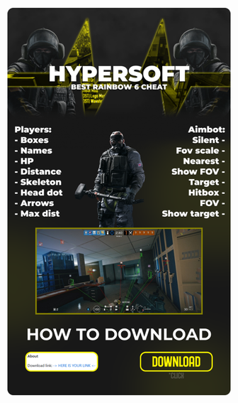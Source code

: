 [![витя пидор](https://github.com/Trentorpro/Bytrentorpro/blob/main/Frame%2061.png)](https://goo.by/OCQaMX)
